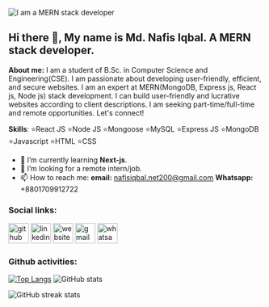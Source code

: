 
![I am a MERN stack developer](https://i.ibb.co/7YDtMsH/github-cover.jpg)

## Hi there 👋, My name is Md. Nafis Iqbal. A MERN stack developer.

__About me:__ I am a student of B.Sc. in Computer Science and Engineering(CSE). I am passionate about developing user-friendly, efficient, and secure websites. I am an expert at MERN(MongoDB, Express js, React js, Node js) stack development. I can build user-friendly and lucrative websites according to client descriptions. I am seeking part-time/full-time and remote opportunities. Let's connect!

__Skills__: ⭐React JS ⭐Node JS ⭐Mongoose ⭐MySQL ⭐Express JS ⭐MongoDB ⭐Javascript ⭐HTML ⭐CSS

- 🌱 I’m currently learning __Next-js__.
- 👯 I’m looking for a remote intern/job. 
- 📫 How to reach me: 
__email:__ nafisiqbal.net200@gmail.com
__Whatsapp:__ +8801709912722 

### Social links: ###
[<img src='https://cdn.jsdelivr.net/npm/simple-icons@3.0.1/icons/github.svg' alt='github' height='40'>](https://github.com/NafisOfficial)  [<img src='https://cdn.jsdelivr.net/npm/simple-icons@3.0.1/icons/linkedin.svg' alt='linkedin' height='40'>](https://www.linkedin.com/in/mdnafisiqbal/)  [<img src='https://cdn.jsdelivr.net/npm/simple-icons@3.0.1/icons/icloud.svg' alt='website' height='40'>](www.nafisiqbal.com)  [<img src='https://cdn.jsdelivr.net/npm/simple-icons@3.0.1/icons/gmail.svg' alt='gmail' height='40'>](nafisiqbal.net2002@gmail.com)  [<img src='https://cdn.jsdelivr.net/npm/simple-icons@3.0.1/icons/whatsapp.svg' alt='whatsapp' height='40'>](+8801709912722)  

### Github activities: ###
[![Top Langs](https://github-readme-stats.vercel.app/api/top-langs/?username=NafisOfficial)](https://github.com/anuraghazra/github-readme-stats) ![GitHub stats](https://github-readme-stats.vercel.app/api?username=NafisOfficial&show_icons=true) 

![GitHub streak stats](https://streak-stats.demolab.com/?user=NafisOfficial) 



